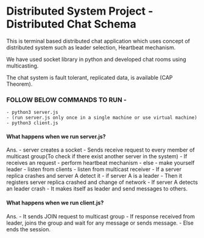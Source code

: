 #  Distributed System Project - Distributed Chat Schema

This is terminal based distributed chat application which uses concept of distributed system such as leader selection, Heartbeat mechanism.

We have used socket library in python and developed chat rooms using multicasting. 

The chat system is fault tolerant, replicated data, is available (CAP Theorem).

### FOLLOW BELOW COMMANDS TO RUN -
    - python3 server.js
    - (run server.js only once in a single machine or use virtual machine)
    - python3 client.js

#### What happens when we run server.js?
Ans. 
    - server creates a socket
    - Sends receive request to every member of multicast group(To check if there exist another server in the system)
    - If receives an request
        - perform heartbeat mechanism
    - else 
        - make yourself leader
        - listen from clients 
        - listen from multicast receiver 
    - If a server replica crashes and server A detect it
        - if server A is a leader
            - Then it registers server replica crashed and change of network 
        - If server A detects an leader crash
            - It makes itself as leader and send messages to others.

#### What happens when we run client.js?
Ans. 
    - It sends JOIN request to multicast group
        - If response received from leader, joins the group and wait for any message or sends message.
        - Else ends the session. 





